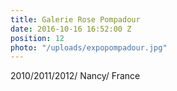 ```yaml
---
title: Galerie Rose Pompadour
date: 2016-10-16 16:52:00 Z
position: 12
photo: "/uploads/expopompadour.jpg"
---
```


2010/2011/2012/ Nancy/ France